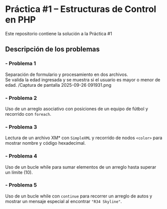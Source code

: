 # Práctica #1 – Estructuras de Control en PHP

Este repositorio contiene la solución a la Práctica #1

## Descripción de los problemas

### - Problema 1
Separación de formulario y procesamiento en dos archivos.  
Se valida la edad ingresada y se muestra si el usuario es mayor o menor de edad.
/Captura de pantalla 2025-09-26 091931.png
### - Problema 2
Uso de un arreglo asociativo con posiciones de un equipo de fútbol y recorrido con `foreach`.
### - Problema 3
Lectura de un archivo XM* con `SimpleXML` y recorrido de nodos `<color>` para mostrar nombre y código hexadecimal.
### - Problema 4
Uso de un bucle while para sumar elementos de un arreglo hasta superar un límite (10).
### - Problema 5
Uso de un bucle while con `continue` para recorrer un arreglo de autos y mostrar un mensaje especial al encontrar `"R34 Skyline"`.
